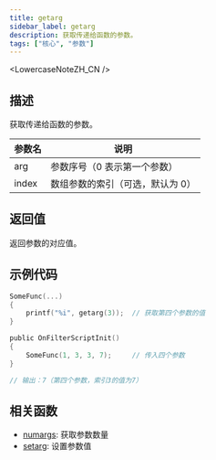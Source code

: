 ```yaml
---
title: getarg
sidebar_label: getarg
description: 获取传递给函数的参数。
tags: ["核心", "参数"]
---
```


<LowercaseNoteZH_CN />

## 描述

获取传递给函数的参数。

| 参数名 | 说明                             |
| ------ | -------------------------------- |
| arg    | 参数序号（0 表示第一个参数）     |
| index  | 数组参数的索引（可选，默认为 0） |

## 返回值

返回参数的对应值。

## 示例代码

```c
SomeFunc(...)
{
    printf("%i", getarg(3));  // 获取第四个参数的值
}

public OnFilterScriptInit()
{
    SomeFunc(1, 3, 3, 7);     // 传入四个参数
}

// 输出：7（第四个参数，索引3的值为7）
```

## 相关函数

- [numargs](numargs.md): 获取参数数量
- [setarg](setarg.md): 设置参数值
